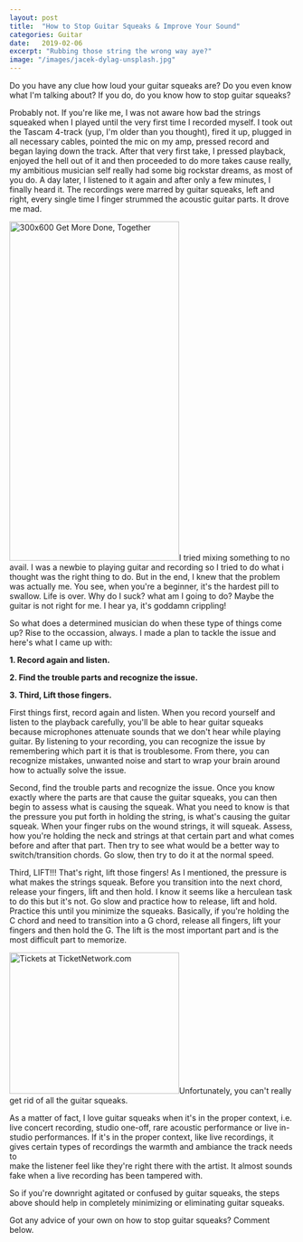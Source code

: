 ```yaml
---
layout: post
title:  "How to Stop Guitar Squeaks & Improve Your Sound"
categories: Guitar
date:   2019-02-06
excerpt: "Rubbing those string the wrong way aye?"
image: "/images/jacek-dylag-unsplash.jpg"
---
```


Do you have any clue how loud your guitar squeaks are? Do you even know what I'm talking about? If you do, do you know how to stop guitar squeaks?

Probably not. If you're like me, I was not aware how bad the strings squeaked when I played until the very first time I recorded myself. I took
out the Tascam 4-track (yup, I'm older than you thought), fired it up, plugged in all necessary cables, pointed the mic on my amp,
pressed record and began laying down the track. After that very first take, I pressed playback, enjoyed the hell out of it and then proceeded
to do more takes cause really, my ambitious musician self really had some big rockstar dreams, as most of you do. A day later, I listened to it again 
and after only a few minutes, I finally heard it. The recordings were marred by guitar squeaks, left and right, every single time I
finger strummed the acoustic guitar parts. It drove me mad.

<span class="image:right"><a href="http://www.kqzyfj.com/click-8982858-13585558" target="_top">
<img src="http://www.lduhtrp.net/image-8982858-13585558" width="300" height="600" alt="300x600 Get More Done, Together" border="0"/></a></span>I tried mixing something to no avail. I was a newbie to playing guitar and recording so I tried to do what i thought was the right thing to do. But in the end, I knew that the problem was actually me. You see, when you're a beginner, it's the hardest pill to swallow. Life is over. Why do I suck? what am I going to do? Maybe the guitar is not right for me. I hear ya, it's goddamn crippling!

So what does a determined musician do when these type of things come up? Rise to the occassion, always. I made a plan to tackle the issue
and here's what I came up with:

<b>1. Record again and listen.</b>

<b>2. Find the trouble parts and recognize the issue.</b>

<b>3. Third, Lift those fingers.</b>

First things first, record again and listen. When you record yourself and listen to the playback carefully, you'll be able to hear guitar squeaks 
because microphones attenuate sounds that we don't hear while playing guitar. By listening to your recording, you can recognize the issue by 
remembering which part it is that is troublesome. From there, you can recognize mistakes, unwanted noise and start to wrap your brain around how to
actually solve the issue.

Second, find the trouble parts and recognize the issue. Once you know exactly where the parts are that cause the guitar squeaks, you can then begin
to assess what is causing the squeak. What you need to know is that the pressure you put forth in holding the string, is what's causing the guitar squeak. 
When your finger rubs on the wound strings, it will squeak. Assess, how you're holding the neck and strings at that certain part and what comes before and 
after that part. Then try to see what would be a better way to switch/transition chords. Go slow, then try to do it at the normal speed.

Third, LIFT!!! That's right, lift those fingers! As I mentioned, the pressure is what makes the strings squeak. Before you transition into the next
chord, release your fingers, lift and then hold. I know it seems like a herculean task to do this but it's not. Go slow and practice how to release, lift 
and hold. Practice this until you minimize the squeaks. Basically, if you're holding the C chord and need to transition into a G chord, release all fingers, 
lift your fingers and then hold the G. The lift is the most important part and is the most difficult part to memorize.

<span class="image:left"><a href="http://www.tkqlhce.com/click-8982858-12963665" target="_top">
<img src="http://www.tqlkg.com/image-8982858-12963665" width="300" height="250" alt="Tickets at TicketNetwork.com" border="0"/></a></span>Unfortunately, you can't really get rid of all the guitar squeaks.

As a matter of fact, I love guitar squeaks when it's in the proper context, i.e. live concert recording, studio one-off, rare acoustic performance or
live in-studio performances. If it's in the proper context, like live recordings, it gives certain types of recordings the warmth and ambiance the track needs to  
make the listener feel like they're right there with the artist. It almost sounds fake when a live recording has been tampered with.

So if you're downright agitated or confused by guitar squeaks, the steps above should help in completely minimizing or eliminating guitar squeaks. 

Got any advice of your own on how to stop guitar squeaks? Comment below.


